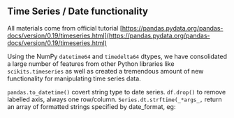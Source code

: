 ## Time Series / Date functionality

All materials come from official tutorial [https://pandas.pydata.org/pandas-docs/version/0.19/timeseries.html](https://pandas.pydata.org/pandas-docs/version/0.19/timeseries.html)

Using the NumPy `datetime64` and `timedelta64` dtypes, we have consolidated a large number of features from other Python libraries like `scikits.timeseries` as well as created a tremendous amount of new functionality for manipulating time series data.

`pandas.to_datetime()` covert string type to date series.
`df.drop()` to remove labelled axis, always one row/column.
`Series.dt.strftime(_*args_,`  return an array of formatted strings specified by date_format, eg: 
<!--stackedit_data:
eyJoaXN0b3J5IjpbLTEyODA5OTM1NjBdfQ==
-->